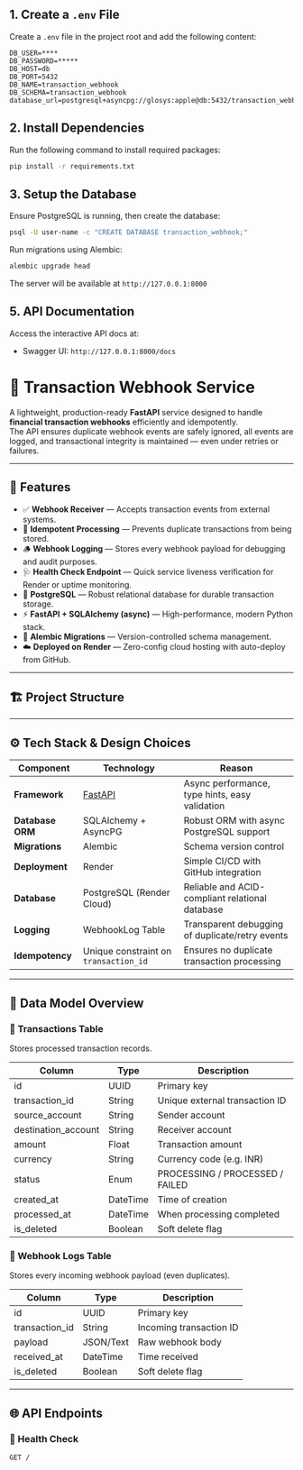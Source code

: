 ## 1. Create a `.env` File

Create a `.env` file in the project root and add the following content:

```env
DB_USER=****
DB_PASSWORD=*****
DB_HOST=db
DB_PORT=5432
DB_NAME=transaction_webhook
DB_SCHEMA=transaction_webhook
database_url=postgresql+asyncpg://glosys:apple@db:5432/transaction_webhook
```

## 2. Install Dependencies

Run the following command to install required packages:

```sh
pip install -r requirements.txt
```

## 3. Setup the Database

Ensure PostgreSQL is running, then create the database:

```sh
psql -U user-name -c "CREATE DATABASE transaction_webhook;"
```

Run migrations using Alembic:

```sh
alembic upgrade head
```

The server will be available at `http://127.0.0.1:8000`

## 5. API Documentation

Access the interactive API docs at:

- Swagger UI: `http://127.0.0.1:8000/docs`


# 🧾 Transaction Webhook Service

A lightweight, production-ready **FastAPI** service designed to handle **financial transaction webhooks** efficiently and idempotently.  
The API ensures duplicate webhook events are safely ignored, all events are logged, and transactional integrity is maintained — even under retries or failures.

---

## 🚀 Features

- ✅ **Webhook Receiver** — Accepts transaction events from external systems.
- 🧩 **Idempotent Processing** — Prevents duplicate transactions from being stored.
- 🪵 **Webhook Logging** — Stores every webhook payload for debugging and audit purposes.
- 🩺 **Health Check Endpoint** — Quick service liveness verification for Render or uptime monitoring.
- 🐘 **PostgreSQL** — Robust relational database for durable transaction storage.
- ⚡ **FastAPI + SQLAlchemy (async)** — High-performance, modern Python stack.
- 🔁 **Alembic Migrations** — Version-controlled schema management.
- ☁️ **Deployed on Render** — Zero-config cloud hosting with auto-deploy from GitHub.

---

## 🏗️ Project Structure


---

## ⚙️ Tech Stack & Design Choices

| Component | Technology | Reason |
|------------|-------------|--------|
| **Framework** | [FastAPI](https://fastapi.tiangolo.com/) | Async performance, type hints, easy validation |
| **Database ORM** | SQLAlchemy + AsyncPG | Robust ORM with async PostgreSQL support |
| **Migrations** | Alembic | Schema version control |
| **Deployment** | Render | Simple CI/CD with GitHub integration |
| **Database** | PostgreSQL (Render Cloud) | Reliable and ACID-compliant relational database |
| **Logging** | WebhookLog Table | Transparent debugging of duplicate/retry events |
| **Idempotency** | Unique constraint on `transaction_id` | Ensures no duplicate transaction processing |

---

## 🧠 Data Model Overview

### 🏦 Transactions Table
Stores processed transaction records.

| Column | Type | Description |
|---------|------|-------------|
| id | UUID | Primary key |
| transaction_id | String | Unique external transaction ID |
| source_account | String | Sender account |
| destination_account | String | Receiver account |
| amount | Float | Transaction amount |
| currency | String | Currency code (e.g. INR) |
| status | Enum | PROCESSING / PROCESSED / FAILED |
| created_at | DateTime | Time of creation |
| processed_at | DateTime | When processing completed |
| is_deleted | Boolean | Soft delete flag |

### 🧾 Webhook Logs Table
Stores every incoming webhook payload (even duplicates).

| Column | Type | Description |
|---------|------|-------------|
| id | UUID | Primary key |
| transaction_id | String | Incoming transaction ID |
| payload | JSON/Text | Raw webhook body |
| received_at | DateTime | Time received |
| is_deleted | Boolean | Soft delete flag |

---

## 🌐 API Endpoints

### 🔹 Health Check
```http
GET /
